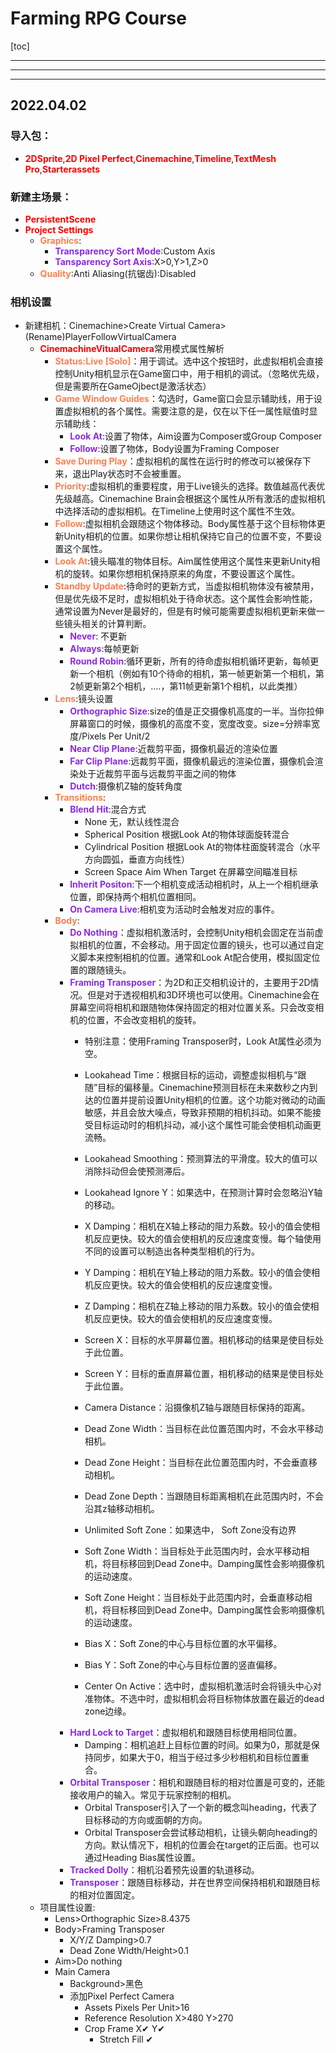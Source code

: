 # Farming RPG Course
[toc]
** **
** **
** **
## 2022.04.02

### 导入包：
* <font color=red>**2DSprite**</font>,<font color=red>**2D Pixel Perfect**</font>,<font color=red>**Cinemachine**</font>,<font color=red>**Timeline**</font>,<font color=red>**TextMesh Pro**</font>,<font color=red>**Starterassets**</font>
### 新建主场景：
* <font color=red>**PersistentScene**</font>
* <font color=red>**Project Settings**</font>
    * <font color=Coral>**Graphics**</font>:
        * <font color=BlueViolet>**Transparency Sort Mode**</font>:Custom Axis
        * <font color=BlueViolet>**Tansparency Sort Axis**</font>:X>0,Y>1,Z>0
    * <font color=Coral>**Quality**</font>:Anti Aliasing(抗锯齿):Disabled
### 相机设置
* 新建相机：Cinemachine>Create Virtual Camera>(Rename)PlayerFollowVirtualCamera
    * <font color=red>**CinemachineVitualCamera**</font>常用模式属性解析
        * <font color=Coral>**Status:Live [Solo]**</font>：用于调试。选中这个按钮时，此虚拟相机会直接控制Unity相机显示在Game窗口中，用于相机的调试。（忽略优先级，但是需要所在GameOjbect是激活状态）
        * <font color=Coral>**Game Window Guides**</font>：勾选时，Game窗口会显示辅助线，用于设置虚拟相机的各个属性。需要注意的是，仅在以下任一属性赋值时显示辅助线：
            * <font color=BlueViolet>**Look At**</font>:设置了物体，Aim设置为Composer或Group Composer
            * <font color=BlueViolet>**Follow**</font>:设置了物体，Body设置为Framing Composer
        * <font color=Coral>**Save During Play**</font>：虚拟相机的属性在运行时的修改可以被保存下来，退出Play状态时不会被重置。 
        * <font color=Coral>**Priority**</font>:虚拟相机的重要程度，用于Live镜头的选择。数值越高代表优先级越高。Cinemachine Brain会根据这个属性从所有激活的虚拟相机中选择活动的虚拟相机。在Timeline上使用时这个属性不生效。
        * <font color=Coral>**Follow**</font>:虚拟相机会跟随这个物体移动。Body属性基于这个目标物体更新Unity相机的位置。如果你想让相机保持它自己的位置不变，不要设置这个属性。
        * <font color=Coral>**Look At**</font>:镜头瞄准的物体目标。Aim属性使用这个属性来更新Unity相机的旋转。如果你想相机保持原来的角度，不要设置这个属性。
        * <font color=Coral>**Standby Update**</font>:待命时的更新方式，当虚拟相机物体没有被禁用，但是优先级不足时，虚拟相机处于待命状态。这个属性会影响性能，通常设置为Never是最好的，但是有时候可能需要虚拟相机更新来做一些镜头相关的计算判断。
            * <font color=BlueViolet>**Never**</font>: 不更新
            * <font color=BlueViolet>**Always**</font>:每帧更新
            * <font color=BlueViolet>**Round Robin**</font>:循环更新，所有的待命虚拟相机循环更新，每帧更新一个相机（例如有10个待命的相机，第一帧更新第一个相机，第2帧更新第2个相机，….，第11帧更新第1个相机，以此类推）
        * <font color=Coral>**Lens**</font>:镜头设置
            * <font color=BlueViolet>**Orthographic Size**</font>:size的值是正交摄像机高度的一半。当你拉伸屏幕窗口的时候，摄像机的高度不变，宽度改变。size=分辨率宽度/Pixels Per Unit/2
            * <font color=BlueViolet>**Near Clip Plane**</font>:近裁剪平面，摄像机最近的渲染位置
            * <font color=BlueViolet>**Far Clip Plane**</font>:远裁剪平面，摄像机最远的渲染位置，摄像机会渲染处于近裁剪平面与远裁剪平面之间的物体
            * <font color=BlueViolet>**Dutch**</font>:摄像机Z轴的旋转角度
        * <font color=Coral>**Transitions**</font>:
            * <font color=BlueViolet>**Blend Hit**</font>:混合方式
                * None 无，默认线性混合
                * Spherical Position 根据Look At的物体球面旋转混合
                * Cylindrical Position 根据Look At的物体柱面旋转混合（水平方向圆弧，垂直方向线性）
                * Screen Space Aim When Target 在屏幕空间瞄准目标
            * <font color=BlueViolet>**Inherit Positon**</font>:下一个相机变成活动相机时，从上一个相机继承位置，即保持两个相机位置相同。
            * <font color=BlueViolet>**On Camera Live**</font>:相机变为活动时会触发对应的事件。
        * <font color=Coral>**Body**</font>:
            * <font color=BlueViolet>**Do Nothing**</font>：虚拟相机激活时，会控制Unity相机会固定在当前虚拟相机的位置，不会移动。用于固定位置的镜头，也可以通过自定义脚本来控制相机的位置。通常和Look At配合使用，模拟固定位置的跟随镜头。
            * <font color=BlueViolet>**Framing Transposer**</font>：为2D和正交相机设计的，主要用于2D情况。但是对于透视相机和3D环境也可以使用。Cinemachine会在屏幕空间将相机和跟随物体保持固定的相对位置关系。只会改变相机的位置，不会改变相机的旋转。
                * 特别注意：使用Framing Transposer时，Look At属性必须为空。
                * Lookahead Time：根据目标的运动，调整虚拟相机与“跟随”目标的偏移量。Cinemachine预测目标在未来数秒之内到达的位置并提前设置Unity相机的位置。这个功能对微动的动画敏感，并且会放大噪点，导致非预期的相机抖动。如果不能接受目标运动时的相机抖动，减小这个属性可能会使相机动画更流畅。
                * Lookahead Smoothing：预测算法的平滑度。较大的值可以消除抖动但会使预测滞后。
                * Lookahead Ignore Y：如果选中，在预测计算时会忽略沿Y轴的移动。

                * X Damping：相机在X轴上移动的阻力系数。较小的值会使相机反应更快。较大的值会使相机的反应速度变慢。每个轴使用不同的设置可以制造出各种类型相机的行为。
                * Y Damping：相机在Y轴上移动的阻力系数。较小的值会使相机反应更快。较大的值会使相机的反应速度变慢。
                * Z Damping：相机在Z轴上移动的阻力系数。较小的值会使相机反应更快。较大的值会使相机的反应速度变慢。
                * Screen X：目标的水平屏幕位置。相机移动的结果是使目标处于此位置。
                * Screen Y：目标的垂直屏幕位置，相机移动的结果是使目标处于此位置。
                * Camera Distance：沿摄像机Z轴与跟随目标保持的距离。
                * Dead Zone Width：当目标在此位置范围内时，不会水平移动相机。
                * Dead Zone Height：当目标在此位置范围内时，不会垂直移动相机。
                * Dead Zone Depth：当跟随目标距离相机在此范围内时，不会沿其z轴移动相机。

                * Unlimited Soft Zone：如果选中，                Soft Zone没有边界
                * Soft Zone Width：当目标处于此范围内时，会水平移动相机，将目标移回到Dead Zone中。Damping属性会影响摄像机的运动速度。
                * Soft Zone Height：当目标处于此范围内时，会垂直移动相机，将目标移回到Dead Zone中。Damping属性会影响摄像机的运动速度。
                * Bias X：Soft Zone的中心与目标位置的水平偏移。
                * Bias Y：Soft Zone的中心与目标位置的竖直偏移。
                * Center On Active：选中时，虚拟相机激活时会将镜头中心对准物体。不选中时，虚拟相机会将目标物体放置在最近的dead zone边缘。
            * <font color=BlueViolet>**Hard Lock to Target**</font>：虚拟相机和跟随目标使用相同位置。
                * Damping：相机追赶上目标位置的时间。如果为0，那就是保持同步，如果大于0，相当于经过多少秒相机和目标位置重合。
            * <font color=BlueViolet>**Orbital Transposer**</font>：相机和跟随目标的相对位置是可变的，还能接收用户的输入。常见于玩家控制的相机。
                * Orbital Transposer引入了一个新的概念叫heading，代表了目标移动的方向或面朝的方向。
                * Orbital Transposer会尝试移动相机，让镜头朝向heading的方向。默认情况下，相机的位置会在target的正后面。也可以通过Heading Bias属性设置。
            * <font color=BlueViolet>**Tracked Dolly**</font>：相机沿着预先设置的轨道移动。
            * <font color=BlueViolet>**Transposer**</font>：跟随目标移动，并在世界空间保持相机和跟随目标的相对位置固定。
    * 项目属性设置:
        * Lens>Orthographic Size>8.4375
        * Body>Framing Transposer
            * X/Y/Z Damping>0.7
            * Dead Zone Width/Height>0.1
        * Aim>Do nothing
        * Main Camera
            * Background>黑色
            * 添加Pixel Perfect Camera
                * Assets Pixels Per Unit>16
                * Reference Resolution X>480 Y>270
                * Crop Frame X✔ Y✔
                    * Stretch Fill ✔